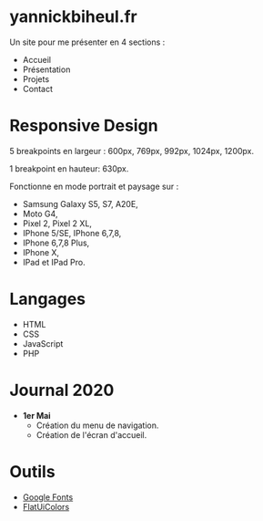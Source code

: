 # yannickbiheul.fr

Un site pour me présenter en 4 sections :

* Accueil
* Présentation
* Projets
* Contact

# Responsive Design

5 breakpoints en largeur : 600px, 769px, 992px, 1024px, 1200px.

1 breakpoint en hauteur: 630px.

Fonctionne en mode portrait et paysage sur :
* Samsung Galaxy S5, S7, A20E,
* Moto G4,
* Pixel 2, Pixel 2 XL,
* IPhone 5/SE, IPhone 6,7,8,
* IPhone 6,7,8 Plus,
* IPhone X,
* IPad et IPad Pro.

# Langages

* HTML
* CSS
* JavaScript
* PHP

# Journal 2020

* **1er Mai**
    * Création du menu de navigation.
    * Création de l'écran d'accueil.

# Outils

* [Google Fonts](https://fonts.google.com/)
* [FlatUiColors](https://flatuicolors.com/)
